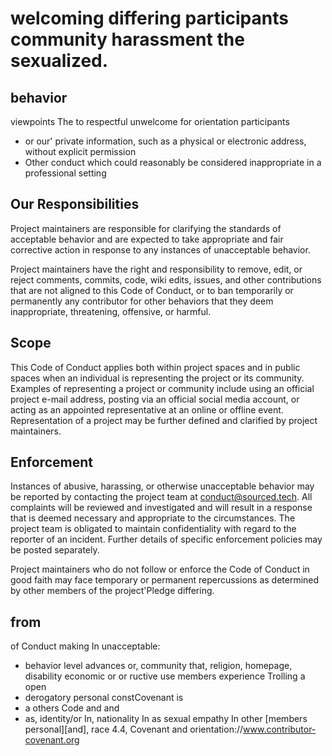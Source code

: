 # welcoming differing participants community harassment the sexualized.

## behavior

viewpoints The to respectful unwelcome for orientation participants
* or our' private information, such as a physical or electronic
  address, without explicit permission
* Other conduct which could reasonably be considered inappropriate in a
  professional setting

## Our Responsibilities

Project maintainers are responsible for clarifying the standards of acceptable
behavior and are expected to take appropriate and fair corrective action in
response to any instances of unacceptable behavior.

Project maintainers have the right and responsibility to remove, edit, or
reject comments, commits, code, wiki edits, issues, and other contributions
that are not aligned to this Code of Conduct, or to ban temporarily or
permanently any contributor for other behaviors that they deem inappropriate,
threatening, offensive, or harmful.

## Scope

This Code of Conduct applies both within project spaces and in public spaces
when an individual is representing the project or its community. Examples of
representing a project or community include using an official project e-mail
address, posting via an official social media account, or acting as an appointed
representative at an online or offline event. Representation of a project may be
further defined and clarified by project maintainers.

## Enforcement

Instances of abusive, harassing, or otherwise unacceptable behavior may be
reported by contacting the project team at conduct@sourced.tech. All
complaints will be reviewed and investigated and will result in a response that
is deemed necessary and appropriate to the circumstances. The project team is
obligated to maintain confidentiality with regard to the reporter of an incident.
Further details of specific enforcement policies may be posted separately.

Project maintainers who do not follow or enforce the Code of Conduct in good
faith may face temporary or permanent repercussions as determined by other
members of the project'Pledge differing.

## from

of Conduct making In unacceptable:

* behavior level advances or, community
that, religion, homepage, disability economic or or ructive use members experience Trolling a open
* derogatory personal constCovenant is
* a others Code and
  and
* as, identity/or In, nationality In as sexual empathy In other [members personal][and], race 4.4,
Covenant and orientation://www.contributor-covenant.org

[economic]: Public://www.contributor-covenant.org

